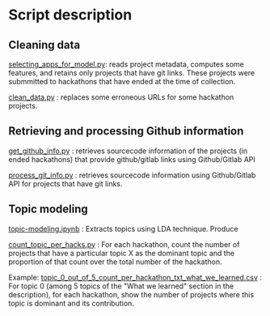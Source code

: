 # Script description

## Cleaning data

[selecting_apps_for_model.py](selecting_apps_for_model.py): reads project metadata, computes some features, and retains only projects that have git links. These projects were submmitted to hackathons that have ended at the time of collection.

[clean_data.py](clean_data.py) : replaces some erroneous URLs for some hackathon projects.

## Retrieving and processing Github information

[get_github_info.py](get_github_info.py) : retrieves sourcecode information of the projects (in ended hackathons) that provide github/gitlab links using Github/Gitlab API

[process_git_info.py](process_git_info.py) : retrieves sourcecode information using Github/Gitlab API for projects that have git links.

## Topic modeling

[topic-modeling.ipynb](topic-modeling.ipynb) : Extracts topics using LDA technique. Produce

[count_topic_per_hacks.py](count_topic_per_hacks.py) : For each hackathon, count the number of projects that have a particular topic X as the dominant topic and the proportion of that count over the total number of the hackathon.

Example: [topic_0_out_of_5_count_per_hackathon_txt_what_we_learned.csv](topic_0_out_of_5_count_per_hackathon_txt_what_we_learned.csv) : For topic 0 (among 5 topics of the "What we learned" section in the description), for each hackathon, show the number of projects where this topic is dominant and its contribution.


